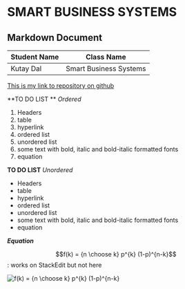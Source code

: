 # SMART BUSINESS SYSTEMS
## Markdown Document

|Student Name|Class Name|
|--|--|
|Kutay Dal|Smart Business Systems|

> 
[This is my link to repository on github](https://github.com/kutaydal7/SBS-PL)

 **TO DO LIST **
 *Ordered*
 1.   Headers
 2.   table
 3.   hyperlink
 4.   ordered list
 5.   unordered list
 6.   some text with bold, italic and bold-italic formatted fonts
 7.   equation
 
**TO DO LIST** 
*Unordered*
 -  Headers
-   table
-   hyperlink
-   ordered list
-   unordered list
-   some text with bold, italic and bold-italic formatted fonts
-   equation

***Equation***

$$f(k) = {n \choose k} p^{k} (1-p)^{n-k}$$ : works on StackEdit but not here

<img src="https://latex.codecogs.com/svg.latex?\fn_cm&space;f(k)&space;=&space;{n&space;\choose&space;k}&space;p^{k}&space;(1-p)^{n-k}" title="f(k) = {n \choose k} p^{k} (1-p)^{n-k}" />

